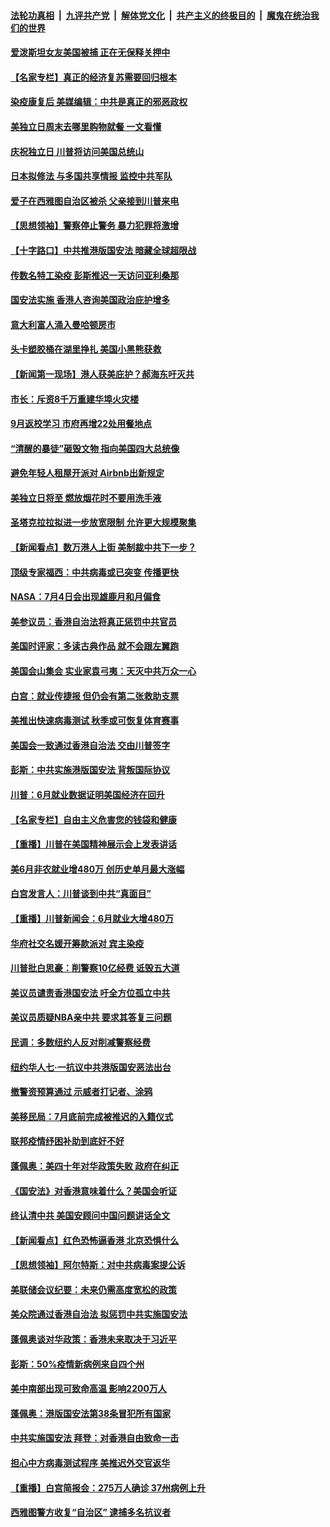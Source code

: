 

####  [法轮功真相](../../../../basic/blob/master/README.md?t=07040502) &nbsp;|&nbsp; [九评共产党](../../../../9ping.md/blob/master/README.md?t=07040502) &nbsp;|&nbsp; [解体党文化](../../../../jtdwh.md/blob/master/README.md?t=07040502)  &nbsp;|&nbsp; [共产主义的终极目的](../../../../gczydzjmd.md/blob/master/README.md?t=07040502) &nbsp;|&nbsp; [魔鬼在统治我们的世界](../../../../mgztzwmdsj.md/blob/master/README.md?t=07040502) 

#### [爱泼斯坦女友美国被捕 正在无保释关押中](../pages/nsc412/n12231157.md?t=07040502) 

#### [【名家专栏】真正的经济复苏需要回归根本](../pages/nsc412/n12230496.md?t=07040502) 

#### [染疫康复后 美媒编辑：中共是真正的邪恶政权](../pages/nsc412/n12231080.md?t=07040502) 

#### [美独立日周末去哪里购物就餐 一文看懂](../pages/nsc412/n12230982.md?t=07040502) 

#### [庆祝独立日 川普将访问美国总统山](../pages/nsc412/n12231027.md?t=07040502) 

#### [日本拟修法 与多国共享情报 监控中共军队](../pages/nsc412/n12230926.md?t=07040502) 

#### [爱子在西雅图自治区被杀 父亲接到川普来电](../pages/nsc412/n12230784.md?t=07040502) 

#### [【思想领袖】警察停止警务 暴力犯罪将激增](../pages/nsc412/n12230459.md?t=07040502) 

#### [【十字路口】中共推港版国安法 暗藏全球超限战](../pages/nsc412/n12229018.md?t=07040502) 

#### [传数名特工染疫 彭斯推迟一天访问亚利桑那](../pages/nsc412/n12230340.md?t=07040502) 

#### [国安法实施  香港人咨询美国政治庇护增多](../pages/nsc412/n12229212.md?t=07040502) 

#### [意大利富人涌入曼哈顿房市](../pages/nsc412/n12229195.md?t=07040502) 

#### [头卡塑胶桶在湖里挣扎 美国小黑熊获救](../pages/nsc412/n12229306.md?t=07040502) 

#### [【新闻第一现场】港人获美庇护？郝海东吁灭共](../pages/nsc412/n12229482.md?t=07040502) 

#### [市长：斥资8千万重建华埠火灾楼](../pages/nsc412/n12229192.md?t=07040502) 

#### [9月返校学习 市府再增22处用餐地点](../pages/nsc412/n12229231.md?t=07040502) 

#### [“清醒的暴徒”砸毁文物 指向美国四大总统像](../pages/nsc412/n12229219.md?t=07040502) 

#### [避免年轻人租屋开派对  Airbnb出新规定](../pages/nsc412/n12229401.md?t=07040502) 

#### [美独立日将至 燃放烟花时不要用洗手液](../pages/nsc412/n12228400.md?t=07040502) 

#### [圣塔克拉拉拟进一步放宽限制  允许更大规模聚集](../pages/nsc412/n12229274.md?t=07040502) 

#### [【新闻看点】数万港人上街 美制裁中共下一步？](../pages/nsc412/n12227994.md?t=07040502) 

#### [顶级专家福西：中共病毒或已突变 传播更快](../pages/nsc412/n12228898.md?t=07040502) 

#### [NASA：7月4日会出现雄鹿月和月偏食](../pages/nsc412/n12228899.md?t=07040502) 

#### [美参议员：香港自治法将真正惩罚中共官员](../pages/nsc412/n12228696.md?t=07040502) 

#### [美国时评家：多读古典作品 就不会跟左翼跑](../pages/nsc412/n12228838.md?t=07040502) 

#### [美国会山集会 实业家袁弓夷：天灭中共万众一心](../pages/nsc412/n12228149.md?t=07040502) 

#### [白宫：就业传捷报 但仍会有第二张救助支票](../pages/nsc412/n12228451.md?t=07040502) 

#### [美推出快速病毒测试 秋季或可恢复体育赛事](../pages/nsc412/n12228297.md?t=07040502) 

#### [美国会一致通过香港自治法 交由川普签字](../pages/nsc412/n12228230.md?t=07040502) 

#### [彭斯：中共实施港版国安法 背叛国际协议](../pages/nsc412/n12228135.md?t=07040502) 

#### [川普：6月就业数据证明美国经济在回升](../pages/nsc412/n12228059.md?t=07040502) 

#### [【名家专栏】自由主义危害您的钱袋和健康](../pages/nsc412/n12227823.md?t=07040502) 

#### [【重播】川普在美国精神展示会上发表讲话](../pages/nsc412/n12227943.md?t=07040502) 

#### [美6月非农就业增480万 创历史单月最大涨幅](../pages/nsc412/n12227911.md?t=07040502) 

#### [白宫发言人：川普谈到中共“真面目”](../pages/nsc412/n12227638.md?t=07040502) 

#### [【重播】川普新闻会：6月就业大增480万](../pages/nsc412/n12227778.md?t=07040502) 

#### [华府社交名媛开筹款派对 宾主染疫](../pages/nsc412/n12227449.md?t=07040502) 

#### [川普批白思豪：削警察10亿经费 诋毁五大道](../pages/nsc412/n12226360.md?t=07040502) 

#### [美议员谴责香港国安法 吁全方位孤立中共](../pages/nsc412/n12227173.md?t=07040502) 

#### [美议员质疑NBA亲中共 要求其答复三问题](../pages/nsc412/n12226782.md?t=07040502) 

#### [民调：多数纽约人反对削减警察经费](../pages/nsc412/n12226365.md?t=07040502) 

#### [纽约华人七‧一抗议中共港版国安恶法出台](../pages/nsc412/n12226352.md?t=07040502) 

#### [撤警资预算通过 示威者打记者、涂鸦](../pages/nsc412/n12226317.md?t=07040502) 

#### [美移民局：7月底前完成被推迟的入籍仪式](../pages/nsc412/n12226333.md?t=07040502) 

#### [联邦疫情纾困补助到底好不好](../pages/nsc412/n12226379.md?t=07040502) 

#### [蓬佩奥：美四十年对华政策失败 政府在纠正](../pages/nsc412/n12226169.md?t=07040502) 

#### [《国安法》对香港意味着什么？美国会听证](../pages/nsc412/n12225932.md?t=07040502) 

#### [终认清中共 美国安顾问中国问题讲话全文](../pages/nsc412/n12225398.md?t=07040502) 

#### [【新闻看点】红色恐怖逼香港 北京恐惧什么](../pages/nsc412/n12225821.md?t=07040502) 

#### [【思想领袖】阿尔特斯：对中共病毒案提公诉](../pages/nsc412/n12132039.md?t=07040502) 

#### [美联储会议纪要：未来仍需高度宽松的政策](../pages/nsc412/n12225944.md?t=07040502) 

#### [美众院通过香港自治法 拟惩罚中共实施国安法](../pages/nsc412/n12225765.md?t=07040502) 

#### [蓬佩奥谈对华政策：香港未来取决于习近平](../pages/nsc412/n12225535.md?t=07040502) 

#### [彭斯：50%疫情新病例来自四个州](../pages/nsc412/n12225661.md?t=07040502) 

#### [美中南部出现可致命高温 影响2200万人](../pages/nsc412/n12225509.md?t=07040502) 

#### [蓬佩奥：港版国安法第38条冒犯所有国家](../pages/nsc412/n12225492.md?t=07040502) 

#### [中共实施国安法 拜登：对香港自由致命一击](../pages/nsc412/n12225488.md?t=07040502) 

#### [担心中方病毒测试程序 美推迟外交官返华](../pages/nsc412/n12225504.md?t=07040502) 

#### [【重播】白宫简报会：275万人确诊 37州病例上升](../pages/nsc412/n12225524.md?t=07040502) 

#### [西雅图警方收复“自治区” 逮捕多名抗议者](../pages/nsc412/n12225413.md?t=07040502) 


